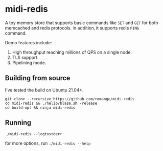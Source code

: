 # midi-redis

A toy memory store that supports basic commands like `SET` and `GET` for both memcached and redis protocols.
In addition, it supports redis `PING` command.

Demo features include:
1. High throughput reaching millions of QPS on a single node.
2. TLS support.
3. Pipelining mode.

## Building from source
I've tested the build on Ubuntu 21.04+.


```
git clone --recursive https://github.com/romange/midi-redis
cd midi-redis && ./helio/blaze.sh -release
cd build-opt && ninja midi-redis

```

## Running

```
./midi-redis --logtostderr
```

for more options, run `./midi-redis --help`
